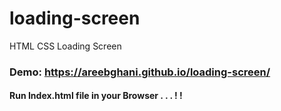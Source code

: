 # loading-screen
HTML CSS Loading Screen

### Demo: https://areebghani.github.io/loading-screen/

#### Run Index.html file in your Browser . . . ! !
